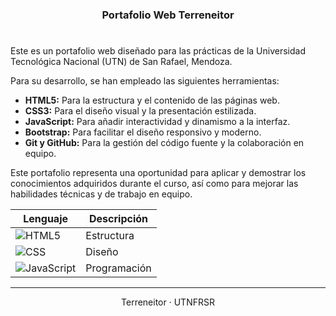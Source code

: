 <h3 align="center">Portafolio Web Terreneitor</h3>

#

<p>Este es un portafolio web diseñado para las prácticas de la Universidad Tecnológica Nacional (UTN) de San Rafael, Mendoza.</p>
<p>Para su desarrollo, se han empleado las siguientes herramientas:</p>
<ul>
    <li><strong>HTML5:</strong> Para la estructura y el contenido de las páginas web.</li>
    <li><strong>CSS3:</strong> Para el diseño visual y la presentación estilizada.</li>
    <li><strong>JavaScript:</strong> Para añadir interactividad y dinamismo a la interfaz.</li>
    <li><strong>Bootstrap:</strong> Para facilitar el diseño responsivo y moderno.</li>
    <li><strong>Git y GitHub:</strong> Para la gestión del código fuente y la colaboración en equipo.</li>
</ul>
<p>Este portafolio representa una oportunidad para aplicar y demostrar los conocimientos adquiridos durante el curso, así como para mejorar las habilidades técnicas y de trabajo en equipo.</p>

| Lenguaje                                                                                             | Descripción  |
| ---------------------------------------------------------------------------------------------------- | ------------ |
| ![HTML5](https://img.shields.io/badge/HTML5-%23E34F26.svg?logo=html5&logoColor=white)                | Estructura   |
| ![CSS](https://img.shields.io/badge/CSS-%231572B6.svg?logo=css3&logoColor=white)                     | Diseño       |
| ![JavaScript](https://img.shields.io/badge/JavaScript-%23F7DF1E.svg?logo=javascript&logoColor=black) | Programación |

<hr />

<div align="center">
    Terreneitor · UTNFRSR
</div>
